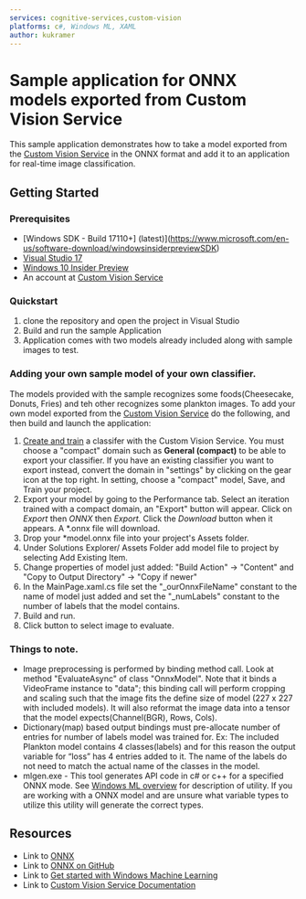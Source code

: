 ```yaml
---
services: cognitive-services,custom-vision
platforms: c#, Windows ML, XAML
author: kukramer
---
```


# Sample application for ONNX models exported from Custom Vision Service
This sample application demonstrates how to take a model exported from the [Custom Vision Service](https://www.customvision.ai) in the ONNX format and add it to an application for real-time image classification. 

## Getting Started

### Prerequisites
- [Windows SDK - Build 17110+] (latest)](https://www.microsoft.com/en-us/software-download/windowsinsiderpreviewSDK)
- [Visual Studio 17](https://www.visualstudio.com/vs/preview/)
- [Windows 10 Insider Preview](https://www.microsoft.com/en-us/software-download/windowsinsiderpreviewiso)
- An account at [Custom Vision Service](https://www.customvision.ai) 
### Quickstart

1. clone the repository and open the project in Visual Studio
2. Build and run the sample Application
3. Application comes with two models already included along with sample images to test.
### Adding your own sample model of your own classifier.
The models provided with the sample recognizes some foods(Cheesecake, Donuts, Fries) and teh other recognizes some plankton images. To add  your own model exported from the [Custom Vision Service](https://www.customvision.ai) do the following, and then build and launch the application:
  1. [Create and train](https://docs.microsoft.com/en-us/azure/cognitive-services/custom-vision-service/getting-started-build-a-classifier) a classifer with the Custom Vision Service. You must choose a "compact" domain such as **General (compact)** to be able to export your classifier. If you have an existing classifier you want to export instead, convert the domain in "settings" by clicking on the gear icon at the top right. In setting, choose a "compact" model, Save, and Train your project.  
  2. Export your model by going to the Performance tab. Select an iteration trained with a compact domain, an "Export" button will appear. Click on *Export* then *ONNX* then *Export.* Click the *Download* button when it appears. A *.onnx file will download.
  3. Drop your *model.onnx file into your project's Assets folder. 
  4. Under Solutions Explorer/ Assets Folder add model file to project by selecting Add Existing Item.
  5. Change properties of model just added: "Build Action" -> "Content"  and  "Copy to Output Directory" -> "Copy if newer"
  6. In the MainPage.xaml.cs file set the "_ourOnnxFileName" constant to the name of model just added and set the "_numLabels" constant to the number of labels that the model contains.
  7. Build and run.
  8. Click button to select image to evaluate.

### Things to note.
- Image preprocessing is performed by binding method call. Look at method "EvaluateAsync" of class "OnnxModel". Note that it binds a VideoFrame instance to "data"; this binding call will perform cropping and scaling such that the image fits the define size of model (227 x 227 with included models). It will also reformat the image data into a tensor that the model expects(Channel(BGR), Rows, Cols).
- Dictionary(map) based output bindings must pre-allocate number of entries for number of labels model was trained for. Ex: The included Plankton model contains 4 classes(labels) and for this reason the output variable for “loss” has 4 entries added to it.  The name of the labels do not need to match the actual name of the classes in the model.
- mlgen.exe - This tool generates API code in c# or c++ for a specified ONNX mode.  See [Windows ML overview](https://docs.microsoft.com/en-us/windows/uwp/machine-learning/overview) for description of utility. If you are working with a ONNX model and are unsure what variable types to utilize this utility will generate the correct types.

## Resources
- Link to [ONNX](https://onnx.ai/)
- Link to [ONNX on GitHub](https://github.com/onnx/onnx)
- Link to [Get started with Windows Machine Learning](https://docs.microsoft.com/en-us/windows/uwp/machine-learning/get-started)
- Link to [Custom Vision Service Documentation](https://docs.microsoft.com/en-us/azure/cognitive-services/custom-vision-service/home)
